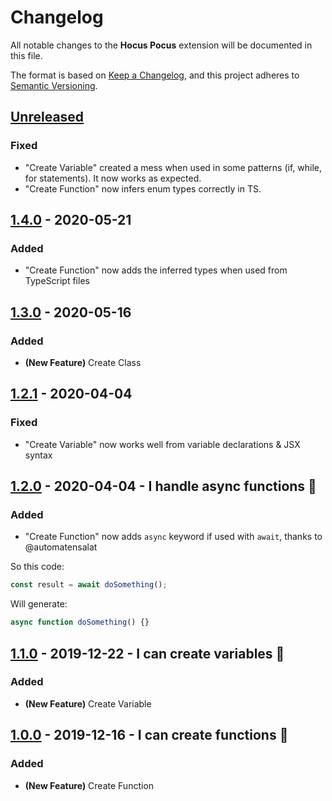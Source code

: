 # Changelog

All notable changes to the **Hocus Pocus** extension will be documented in this file.

The format is based on [Keep a Changelog](https://keepachangelog.com/en/1.0.0/),
and this project adheres to [Semantic Versioning](https://semver.org/spec/v2.0.0.html).

## [Unreleased]

### Fixed

- "Create Variable" created a mess when used in some patterns (if, while, for statements). It now works as expected.
- "Create Function" now infers enum types correctly in TS.

## [1.4.0] - 2020-05-21

### Added

- "Create Function" now adds the inferred types when used from TypeScript files

## [1.3.0] - 2020-05-16

### Added

- **(New Feature)** Create Class

## [1.2.1] - 2020-04-04

### Fixed

- "Create Variable" now works well from variable declarations & JSX syntax

## [1.2.0] - 2020-04-04 - I handle async functions 🔮

### Added

- "Create Function" now adds `async` keyword if used with `await`, thanks to @automatensalat

So this code:

```js
const result = await doSomething();
```

Will generate:

```js
async function doSomething() {}
```

## [1.1.0] - 2019-12-22 - I can create variables 🔮

### Added

- **(New Feature)** Create Variable

## [1.0.0] - 2019-12-16 - I can create functions 🔮

### Added

- **(New Feature)** Create Function

<!-- Links -->

[unreleased]: https://github.com/nicoespeon/hocus-pocus/compare/1.4.0...HEAD
[1.4.0]: https://github.com/nicoespeon/hocus-pocus/compare/1.3.0...1.4.0
[1.3.0]: https://github.com/nicoespeon/hocus-pocus/compare/1.2.1...1.3.0
[1.2.1]: https://github.com/nicoespeon/hocus-pocus/compare/1.2.0...1.2.1
[1.2.0]: https://github.com/nicoespeon/hocus-pocus/compare/1.1.0...1.2.0
[1.1.0]: https://github.com/nicoespeon/hocus-pocus/compare/1.0.0...1.1.0
[1.0.0]: https://github.com/nicoespeon/hocus-pocus/compare/5b3d351042d09ea26486598158069bce37b474b7...1.0.0
